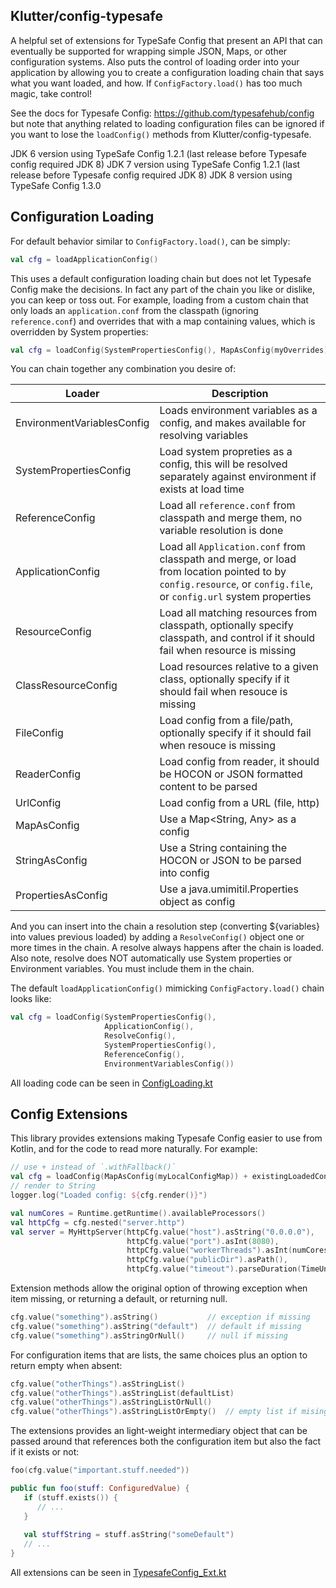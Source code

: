 ## Klutter/config-typesafe

A helpful set of extensions for TypeSafe Config that present an API that can eventually be supported for wrapping simple JSON, Maps, or
other configuration systems.  Also puts the control of loading order into your application by allowing you to create a configuration loading
chain that says what you want loaded, and how.  If `ConfigFactory.load()` has too much magic, take control!

See the docs for Typesafe Config: https://github.com/typesafehub/config but note that anything related to loading configuration files
can be ignored if you want to lose the `loadConfig()` methods from Klutter/config-typesafe.

JDK 6 version using TypeSafe Config 1.2.1 (last release before Typesafe config required JDK 8)
JDK 7 version using TypeSafe Config 1.2.1 (last release before Typesafe config required JDK 8)
JDK 8 version using TypeSafe Config 1.3.0

## Configuration Loading

For default behavior similar to `ConfigFactory.load()`, can be simply:

```kotlin
val cfg = loadApplicationConfig() 
```

This uses a default configuration loading chain but does not let Typesafe Config make the decisions.  In fact any part of the chain you 
like or dislike, you can keep or toss out.  For example, loading from a custom chain that only loads an `application.conf` from the 
classpath (ignoring `reference.conf`) and overrides that with a map containing values, which is overridden by System properties:

```kotlin
val cfg = loadConfig(SystemPropertiesConfig(), MapAsConfig(myOverrides), ApplicationConfig())
```

You can chain together any combination you desire of:

|Loader|Description|
|------|-----------|
|EnvironmentVariablesConfig|Loads environment variables as a config, and makes available for resolving variables|
|SystemPropertiesConfig|Load system propreties as a config, this will be resolved separately against environment if exists at load time|
|ReferenceConfig|Load all `reference.conf` from classpath and merge them, no variable resolution is done|
|ApplicationConfig|Load all `Application.conf` from classpath and merge, or load from location pointed to by `config.resource`, or `config.file`, or `config.url` system properties|
|ResourceConfig|Load all matching resources from classpath, optionally specify classpath, and control if it should fail when resource is missing|
|ClassResourceConfig|Load resources relative to a given class, optionally specify if it should fail when resouce is missing|
|FileConfig|Load config from a file/path, optionally specify if it should fail when resouce is missing|
|ReaderConfig|Load config from reader, it should be HOCON or JSON formatted content to be parsed|
|UrlConfig|Load config from a URL (file, http)|
|MapAsConfig|Use a Map<String, Any> as a config|
|StringAsConfig|Use a String containing the HOCON or JSON to be parsed into config|
|PropertiesAsConfig|Use a java.umimitil.Properties object as config|

And you can insert into the chain a resolution step (converting ${variables} into values previous loaded) by adding a `ResolveConfig()`
object one or more times in the chain.  A resolve always happens after the chain is loaded.  Also note, resolve does NOT automatically use
System properties or Environment variables.  You must include them in the chain.

The default `loadApplicationConfig()` mimicking `ConfigFactory.load()` chain looks like:

```kotlin
val cfg = loadConfig(SystemPropertiesConfig(), 
                     ApplicationConfig(), 
                     ResolveConfig(), 
                     SystemPropertiesConfig(), 
                     ReferenceConfig(), 
                     EnvironmentVariablesConfig())
```

All loading code can be seen in [ConfigLoading.kt](https://github.com/klutter/klutter/blob/master/config-typesafe-jdk7/src/main/kotlin/uy/klutter/config/typesafe/ConfigLoading.kt)

## Config Extensions

This library provides extensions making Typesafe Config easier to use from Kotlin, and for the code to read more naturally.  For example:

```kotlin
// use + instead of `.withFallback()`
val cfg = loadConfig(MapAsConfig(myLocalConfigMap)) + existingLoadedConfig 
// render to String
logger.log("Loaded config: ${cfg.render()}")

val numCores = Runtime.getRuntime().availableProcessors()
val httpCfg = cfg.nested("server.http")
val server = MyHttpServer(httpCfg.value("host").asString("0.0.0.0"),
                          httpCfg.value("port").asInt(8080),
                          httpCfg.value("workerThreads").asInt(numCores).coerceInRange(numCores..numCores*32),
                          httpCfg.value("publicDir").asPath(),
                          httpCfg.value("timeout").parseDuration(TimeUnit.SECONDS)
```

Extension methods allow the original option of throwing exception when item missing, or returning a default, or returning null.

```kotlin
cfg.value("something").asString()           // exception if missing
cfg.value("something").asString("default")  // default if missing
cfg.value("something").asStringOrNull()     // null if missing
```

For configuration items that are lists, the same choices plus an option to return empty when absent:

```kotlin
cfg.value("otherThings").asStringList() 
cfg.value("otherThings").asStringList(defaultList)
cfg.value("otherThings").asStringListOrNull()
cfg.value("otherThings").asStringListOrEmpty()  // empty list if mising
```

The extensions provides an light-weight intermediary object that can be passed around that references both the configuration item but also the fact if it exists or not:

```kotlin
foo(cfg.value("important.stuff.needed"))

public fun foo(stuff: ConfiguredValue) {
   if (stuff.exists()) {
      // ... 
   }
   
   val stuffString = stuff.asString("someDefault")
   // ...
}
```

All extensions can be seen in [TypesafeConfig_Ext.kt](https://github.com/klutter/klutter/blob/master/config-typesafe-jdk7/src/main/kotlin/uy/klutter/config/typesafe/TypesafeConfig_Ext.kt)


